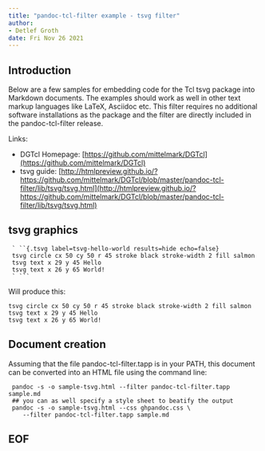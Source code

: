 ```yaml
---
title: "pandoc-tcl-filter example - tsvg filter"
author: 
- Detlef Groth
date: Fri Nov 26 2021
---
```


## Introduction

Below are a few samples for embedding code for the Tcl tsvg package into
Markdown documents. The examples should work as well in other text markup
languages like LaTeX, Asciidoc etc. This filter requires no additional
software installations as the package and the filter are directly included in
the pandoc-tcl-filter release.

Links: 

* DGTcl Homepage: [https://github.com/mittelmark/DGTcl](https://github.com/mittelmark/DGTcl)
* tsvg guide: [http://htmlpreview.github.io/?https://github.com/mittelmark/DGTcl/blob/master/pandoc-tcl-filter/lib/tsvg/tsvg.html](http://htmlpreview.github.io/?https://github.com/mittelmark/DGTcl/blob/master/pandoc-tcl-filter/lib/tsvg/tsvg.html)

## tsvg graphics

```
 ` ``{.tsvg label=tsvg-hello-world results=hide echo=false}
 tsvg circle cx 50 cy 50 r 45 stroke black stroke-width 2 fill salmon
 tsvg text x 29 y 45 Hello
 tsvg text x 26 y 65 World!
 ` ```
```

Will produce this:

```{.tsvg fig=true label=tsvg-hello-world results=hide echo=true}
tsvg circle cx 50 cy 50 r 45 stroke black stroke-width 2 fill salmon
tsvg text x 29 y 45 Hello
tsvg text x 26 y 65 World!
```

## Document creation

Assuming that the file pandoc-tcl-filter.tapp is in your PATH, 
this document can be converted into an HTML file using the command line:

```
 pandoc -s -o sample-tsvg.html --filter pandoc-tcl-filter.tapp sample.md
 ## you can as well specify a style sheet to beatify the output
 pandoc -s -o sample-tsvg.html --css ghpandoc.css \
    --filter pandoc-tcl-filter.tapp sample.md
```



## EOF



